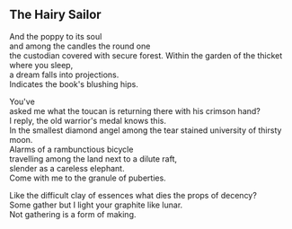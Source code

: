 The Hairy Sailor
----------------
And the poppy to its soul  
and among the candles the round one  
the custodian covered with secure forest. Within the garden of the thicket where you sleep,  
a dream falls into projections.  
Indicates the book's blushing hips.  
  
You've  
asked me what the toucan is returning there with his crimson hand?  
I reply, the old warrior's medal knows this.  
In the smallest diamond angel among the tear stained university of thirsty moon.  
Alarms of a rambunctious bicycle  
travelling among the land next to a dilute raft,  
slender as a careless elephant.  
Come with me to the granule of puberties.  
  
Like the difficult clay of essences what dies the props of decency?  
Some gather but I light your graphite like lunar.  
Not gathering is a form of making.  
